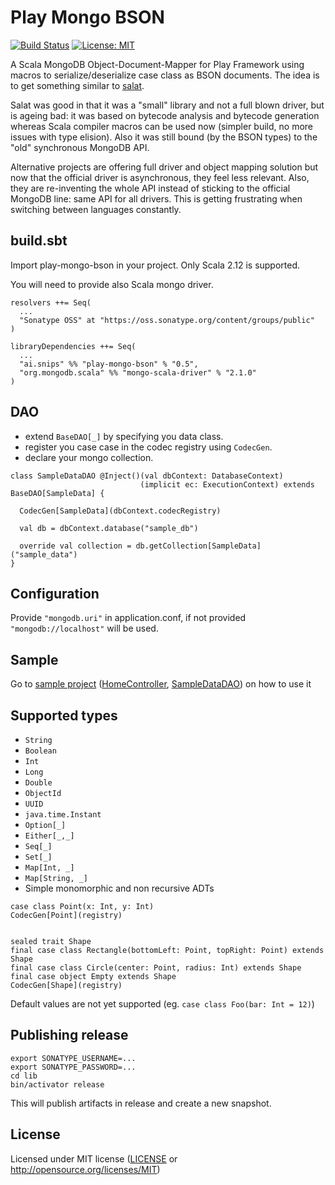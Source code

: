 Play Mongo BSON
===============

[![Build Status](https://travis-ci.org/snipsco/play-mongo-bson.svg?branch=master)](https://travis-ci.org/snipsco/play-mongo-bson)
[![License: MIT](https://img.shields.io/badge/license-MIT-blue.svg)](https://img.shields.io/badge/license-MIT-blue.svg)

A Scala MongoDB Object-Document-Mapper for Play Framework using macros to
serialize/deserialize case class as BSON documents. The idea is to get
something similar to [salat](https://github.com/salat/salat).

Salat was good in that it was a "small" library and not a full blown driver,
but is ageing bad: it was based on bytecode analysis and bytecode generation
whereas Scala compiler macros can be used now (simpler build, no more issues
with type elision). Also it was still bound (by the BSON types) to the "old"
synchronous MongoDB API.

Alternative projects are offering full driver and object mapping solution but
now that the official driver is asynchronous, they feel less relevant. Also,
they are re-inventing the whole API instead of sticking to the official MongoDB
line: same API for all drivers. This is getting frustrating when switching
between languages constantly.

build.sbt
---------

Import play-mongo-bson in your project. Only Scala 2.12 is supported.

You will need to provide also Scala mongo driver.

```
resolvers ++= Seq(
  ...
  "Sonatype OSS" at "https://oss.sonatype.org/content/groups/public"
)

libraryDependencies ++= Seq(
  ...
  "ai.snips" %% "play-mongo-bson" % "0.5",
  "org.mongodb.scala" %% "mongo-scala-driver" % "2.1.0"
)
```

DAO
---

 - extend `BaseDAO[_]` by specifying you data class.
 - register you case case in the codec registry using `CodecGen`.
 - declare your mongo collection.

```
class SampleDataDAO @Inject()(val dbContext: DatabaseContext)
                             (implicit ec: ExecutionContext) extends BaseDAO[SampleData] {

  CodecGen[SampleData](dbContext.codecRegistry)

  val db = dbContext.database("sample_db")

  override val collection = db.getCollection[SampleData]("sample_data")
}
```


Configuration
-------------

Provide `"mongodb.uri"` in application.conf, if not provided `"mongodb://localhost"` will be used.

Sample
------

Go to [sample project](sample) ([HomeController](sample/app/controllers/HomeController.scala), [SampleDataDAO](sample/app/models/SampleDataDAO.scala)) on how to use it

Supported types
---------------

 - `String`
 - `Boolean`
 - `Int`
 - `Long`
 - `Double`
 - `ObjectId`
 - `UUID`
 - `java.time.Instant`
 - `Option[_]`
 - `Either[_,_]`
 - `Seq[_]`
 - `Set[_]`
 - `Map[Int, _]`
 - `Map[String, _]`
 - Simple monomorphic and non recursive ADTs

```
case class Point(x: Int, y: Int)
CodecGen[Point](registry)


sealed trait Shape
final case class Rectangle(bottomLeft: Point, topRight: Point) extends Shape
final case class Circle(center: Point, radius: Int) extends Shape
final case object Empty extends Shape
CodecGen[Shape](registry)
```

Default values are not yet supported (eg. `case class Foo(bar: Int = 12)`)

Publishing release
------------------

```
export SONATYPE_USERNAME=...
export SONATYPE_PASSWORD=...
cd lib
bin/activator release
```

This will publish artifacts in release and create a new snapshot.

License
-------

Licensed under MIT license ([LICENSE](LICENSE) or http://opensource.org/licenses/MIT)
